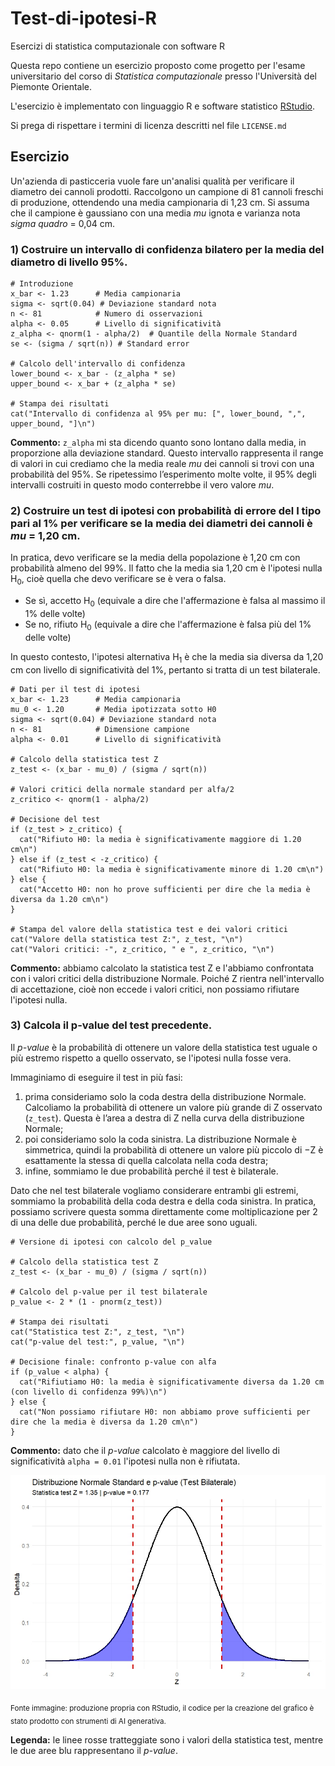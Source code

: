 # Test-di-ipotesi-R
Esercizi di statistica computazionale con software R

Questa repo contiene un esercizio proposto come progetto per l'esame universitario del corso di *Statistica computazionale* presso l'Università del Piemonte Orientale.

L'esercizio è implementato con linguaggio R e software statistico [RStudio](https://posit.co/download/rstudio-desktop/).

Si prega di rispettare i termini di licenza descritti nel file `LICENSE.md`

## Esercizio
Un'azienda di pasticceria vuole fare un'analisi qualità per verificare il diametro dei cannoli prodotti. Raccolgono un campione di 81 cannoli freschi di produzione, ottendendo una media campionaria di 1,23 cm. Si assuma che il campione è gaussiano con una media *mu* ignota e varianza nota *sigma quadro* = 0,04 cm.

### 1) Costruire un intervallo di confidenza bilatero per la media del diametro di livello 95%.
```
# Introduzione
x_bar <- 1.23      # Media campionaria
sigma <- sqrt(0.04) # Deviazione standard nota
n <- 81            # Numero di osservazioni
alpha <- 0.05      # Livello di significatività
z_alpha <- qnorm(1 - alpha/2)  # Quantile della Normale Standard
se <- (sigma / sqrt(n)) # Standard error

# Calcolo dell'intervallo di confidenza
lower_bound <- x_bar - (z_alpha * se)
upper_bound <- x_bar + (z_alpha * se)

# Stampa dei risultati
cat("Intervallo di confidenza al 95% per mu: [", lower_bound, ",", upper_bound, "]\n")
```
**Commento:** `z_alpha` mi sta dicendo quanto sono lontano dalla media, in proporzione alla deviazione standard. Questo intervallo rappresenta il range di valori in cui crediamo che la media reale *mu* dei cannoli si trovi con una probabilità del 95%. Se ripetessimo l’esperimento molte volte, il 95% degli intervalli costruiti in questo modo conterrebbe il vero valore *mu*.

### 2) Costruire un test di ipotesi con probabilità di errore del I tipo pari al 1% per verificare se la media dei diametri dei cannoli è *mu* = 1,20 cm.
In pratica, devo verificare se la media della popolazione è 1,20 cm con probabilità almeno del 99%. Il fatto che la media sia 1,20 cm è l'ipotesi nulla H<sub>0</sub>, cioè quella che devo verificare se è vera o falsa.
- Se sì, accetto H<sub>0</sub> (equivale a dire che l'affermazione è falsa al massimo il 1% delle volte)
- Se no, rifiuto H<sub>0</sub> (equivale a dire che l'affermazione è falsa più del 1% delle volte)

In questo contesto, l'ipotesi alternativa H<sub>1</sub> è che la media sia diversa da 1,20 cm con livello di significatività del 1%, pertanto si tratta di un test bilaterale.

```
# Dati per il test di ipotesi
x_bar <- 1.23      # Media campionaria
mu_0 <- 1.20       # Media ipotizzata sotto H0
sigma <- sqrt(0.04) # Deviazione standard nota
n <- 81            # Dimensione campione
alpha <- 0.01      # Livello di significatività

# Calcolo della statistica test Z
z_test <- (x_bar - mu_0) / (sigma / sqrt(n))

# Valori critici della normale standard per alfa/2
z_critico <- qnorm(1 - alpha/2)

# Decisione del test
if (z_test > z_critico) {
  cat("Rifiuto H0: la media è significativamente maggiore di 1.20 cm\n")
} else if (z_test < -z_critico) {
  cat("Rifiuto H0: la media è significativamente minore di 1.20 cm\n")
} else {
  cat("Accetto H0: non ho prove sufficienti per dire che la media è diversa da 1.20 cm\n")
}

# Stampa del valore della statistica test e dei valori critici
cat("Valore della statistica test Z:", z_test, "\n")
cat("Valori critici: -", z_critico, " e ", z_critico, "\n")
```
**Commento:** abbiamo calcolato la statistica test Z e l'abbiamo confrontata con i valori critici della distribuzione Normale. Poiché Z rientra nell'intervallo di accettazione, cioè non eccede i valori critici, non possiamo rifiutare l'ipotesi nulla.

### 3) Calcola il p-value del test precedente.
Il *p-value* è la probabilità di ottenere un valore della statistica test uguale o più estremo rispetto a quello osservato, se l'ipotesi nulla fosse vera.

Immaginiamo di eseguire il test in più fasi:
1. prima consideriamo solo la coda destra della distribuzione Normale. Calcoliamo la probabilità di ottenere un valore più grande di Z osservato (`z_test`). Questa è l’area a destra di Z nella curva della distribuzione Normale;
2. poi consideriamo solo la coda sinistra. La distribuzione Normale è simmetrica, quindi la probabilità di ottenere un valore più piccolo di −Z è esattamente la stessa di quella calcolata nella coda destra;
3. infine, sommiamo le due probabilità perché il test è bilaterale.

Dato che nel test bilaterale vogliamo considerare entrambi gli estremi, sommiamo la probabilità della coda destra e della coda sinistra.
In pratica, possiamo scrivere questa somma direttamente come moltiplicazione per 2 di una delle due probabilità, perché le due aree sono uguali.

```
# Versione di ipotesi con calcolo del p_value

# Calcolo della statistica test Z
z_test <- (x_bar - mu_0) / (sigma / sqrt(n))

# Calcolo del p-value per il test bilaterale
p_value <- 2 * (1 - pnorm(z_test))

# Stampa dei risultati
cat("Statistica test Z:", z_test, "\n")
cat("p-value del test:", p_value, "\n")

# Decisione finale: confronto p-value con alfa
if (p_value < alpha) {
  cat("Rifiutiamo H0: la media è significativamente diversa da 1.20 cm (con livello di confidenza 99%)\n")
} else {
  cat("Non possiamo rifiutare H0: non abbiamo prove sufficienti per dire che la media è diversa da 1.20 cm\n")
}
```
**Commento:** dato che il *p-value* calcolato è maggiore del livello di significatività `alpha = 0.01` l'ipotesi nulla non è rifiutata.

![Test bilaterale con p_value](test-bilaterale_p-value.jpeg)

<sub>Fonte immagine: produzione propria con RStudio, il codice per la creazione del grafico è stato prodotto con strumenti di AI generativa.</sub>

**Legenda:** le linee rosse tratteggiate sono i valori della statistica test, mentre le due aree blu rappresentano il *p-value*.
